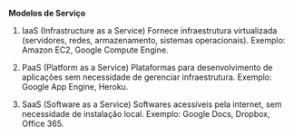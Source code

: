 **Modelos de Serviço**

1. IaaS (Infrastructure as a Service)
Fornece infraestrutura virtualizada (servidores, redes, armazenamento, sistemas operacionais).
Exemplo: Amazon EC2, Google Compute Engine.

2. PaaS (Platform as a Service)
Plataformas para desenvolvimento de aplicações sem necessidade de gerenciar infraestrutura.
Exemplo: Google App Engine, Heroku.

3. SaaS (Software as a Service)
Softwares acessíveis pela internet, sem necessidade de instalação local.
Exemplo: Google Docs, Dropbox, Office 365.
